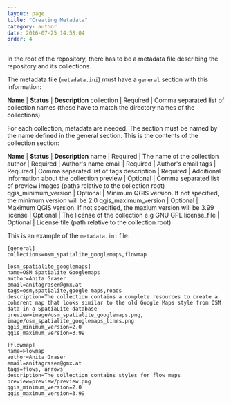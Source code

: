 ```yaml
---
layout: page
title: "Creating Metadata"
category: author
date: 2016-07-25 14:58:04
order: 4
---
```


In the root of the repository, there has to be a metadata file describing
the repository and its collections.

The metadata file (```metadata.ini```) must have a ```general``` section 
with this information:

**Name** | **Status** | **Description**
collection | Required | Comma separated list of collection names
(these have to match the directory names of the collections)

For each collection, metadata are needed.
The section must be named by the name defined in the general section.
This is the  contents of the collection section:

**Name** | **Status** | **Description**
name | Required | The name of the collection
author | Required | Author's name
email | Required | Author's email
tags | Required | Comma separated list of tags
description | Required | Additional information about the collection
preview | Optional | Comma separated list of preview images (paths relative to the collection root)
qgis_minimum_version | Optional | Minimum QGIS version. If not specified, the minimum version will be 2.0
qgis_maximum_version | Optional | Maximum QGIS version. If not specified, the maxium version will be 3.99
license | Optional | The license of the collection e.g GNU GPL
license_file | Optional | License file (path relative to the collection root)

This is an example of the ```metadata.ini``` file:

```
[general]
collections=osm_spatialite_googlemaps,flowmap

[osm_spatialite_googlemaps]
name=OSM Spatialite Googlemaps
author=Anita Graser
email=anitagraser@gmx.at
tags=osm,spatialite,google maps,roads
description=The collection contains a complete resources to create a coherent map that looks similar to the old Google Maps style from OSM data in a SpatiaLite database
preview=image/osm_spatialite_googlemaps.png, image/osm_spatialite_googlemaps_lines.png
qgis_minimum_version=2.0
qgis_maximum_version=3.99

[flowmap]
name=Flowmap
author=Anita Graser
email=anitagraser@gmx.at
tags=flows, arrows
description=The collection contains styles for flow maps
preview=preview/preview.png
qgis_minimum_version=2.0
qgis_maximum_version=3.99
```
